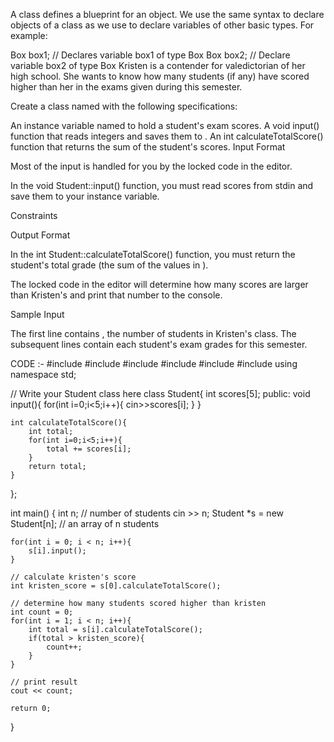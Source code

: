 A class defines a blueprint for an object. We use the same syntax to declare objects of a class as we use to declare variables of other basic types. For example:

Box box1;          // Declares variable box1 of type Box
Box box2;          // Declare variable box2 of type Box
Kristen is a contender for valedictorian of her high school. She wants to know how many students (if any) have scored higher than her in the  exams given during this semester.

Create a class named  with the following specifications:

An instance variable named  to hold a student's  exam scores.
A void input() function that reads  integers and saves them to .
An int calculateTotalScore() function that returns the sum of the student's scores.
Input Format

Most of the input is handled for you by the locked code in the editor.

In the void Student::input() function, you must read  scores from stdin and save them to your  instance variable.

Constraints


Output Format

In the int Student::calculateTotalScore() function, you must return the student's total grade (the sum of the values in ).

The locked code in the editor will determine how many scores are larger than Kristen's and print that number to the console.

Sample Input

The first line contains , the number of students in Kristen's class. The  subsequent lines contain each student's  exam grades for this semester.

CODE :- #include <cmath>
#include <cstdio>
#include <vector>
#include <iostream>
#include <algorithm>
#include <cassert>
using namespace std;

// Write your Student class here
class Student{
    int scores[5];
    public:
    void input(){
        for(int i=0;i<5;i++){
            cin>>scores[i];
        }
    }
  
    int calculateTotalScore(){
        int total;
        for(int i=0;i<5;i++){
            total += scores[i];
        }
        return total;
    }
};

int main() {
    int n; // number of students
    cin >> n;
    Student *s = new Student[n]; // an array of n students
    
    for(int i = 0; i < n; i++){
        s[i].input();
    }

    // calculate kristen's score
    int kristen_score = s[0].calculateTotalScore();

    // determine how many students scored higher than kristen
    int count = 0; 
    for(int i = 1; i < n; i++){
        int total = s[i].calculateTotalScore();
        if(total > kristen_score){
            count++;
        }
    }

    // print result
    cout << count;
    
    return 0;
}
